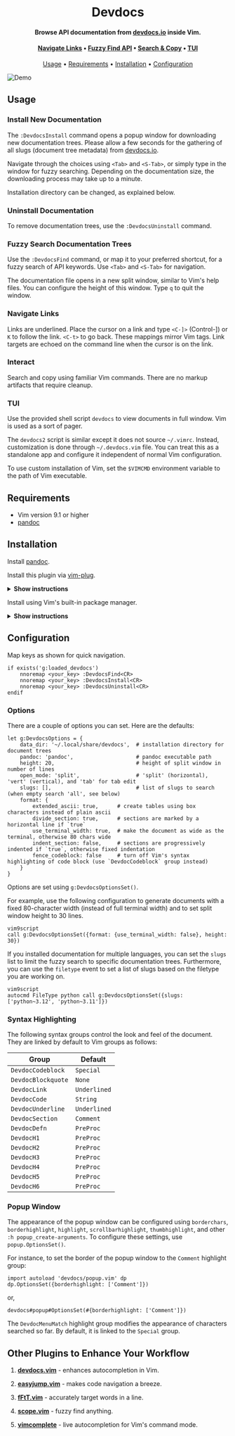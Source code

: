 
<h1 align="center"> Devdocs </h1>

<h4 align="center"> Browse API documentation from <a href="https://devdocs.io">devdocs.io</a> inside Vim.</h4>

<h4 align="center">
  <a href="#navigate-links">Navigate Links</a> •
  <a href="#fuzzy-search-documentation-trees">Fuzzy Find API</a> •
  <a href="#interact">Search & Copy</a> •
  <a href="#tui">TUI</a>
</h4>

<p align="center">
  <a href="#usage">Usage</a> •
  <a href="#requirements">Requirements</a> •
  <a href="#installation">Installation</a> •
  <a href="#configuration">Configuration</a>
</p>

![Demo](img/demo.gif)


## Usage

### Install New Documentation

The `:DevdocsInstall` command opens a popup window for downloading new documentation trees. Please allow a few seconds for the gathering of all slugs (document tree metadata) from [devdocs.io](https://devdocs.io).

Navigate through the choices using `<Tab>` and `<S-Tab>`, or simply type in the window for fuzzy searching. Depending on the documentation size, the downloading process may take up to a minute.

Installation directory can be changed, as explained below.

### Uninstall Documentation

To remove documentation trees, use the `:DevdocsUninstall` command.

### Fuzzy Search Documentation Trees

Use the `:DevdocsFind` command, or map it to your preferred shortcut, for a
fuzzy search of API keywords. Use `<Tab>` and `<S-Tab>` for navigation.

The documentation file opens in a new split window, similar to Vim's help
files. You can configure the height of this window. Type `q` to quit the window.

### Navigate Links

Links are underlined. Place the cursor on a link and type `<C-]>` (Control-]) or `K` to follow the
link. `<C-t>` to go back. These mappings mirror Vim tags. Link targets are
echoed on the command line when the cursor is on the link.

### Interact

Search and copy using familiar Vim commands. There are no markup artifacts that require cleanup.

### TUI

Use the provided shell script `devdocs` to view documents in full window. Vim
is used as a sort of pager.

The `devdocs2` script is similar except it does not source `~/.vimrc`. Instead,
customization is done through `~/.devdocs.vim` file. You can treat this as a
standalone app and configure it independent of normal Vim configuration.

To use custom installation of Vim, set the `$VIMCMD` environment variable to
the path of Vim executable.

## Requirements

- Vim version 9.1 or higher
- [pandoc](https://pandoc.org/)

## Installation

Install [pandoc](https://pandoc.org/installing.html).

Install this plugin via [vim-plug](https://github.com/junegunn/vim-plug).

<details><summary><b>Show instructions</b></summary>
<br>
  
Using vim9 script:

```vim
vim9script
plug#begin()
Plug 'girishji/devdocs.vim'
plug#end()
```

Using legacy script:

```vim
call plug#begin()
Plug 'girishji/devdocs.vim'
call plug#end()
```

</details>

Install using Vim's built-in package manager.

<details><summary><b>Show instructions</b></summary>
<br>
  
```bash
$ mkdir -p $HOME/.vim/pack/downloads/opt
$ cd $HOME/.vim/pack/downloads/opt
$ git clone https://github.com/girishji/devdocs.vim.git
```

Add the following line to your $HOME/.vimrc file.

```vim
packadd devdocs.vim
```

Note: If you are going to use `devdocs2` script only, you can clone this
repository anywhere. The script does not use Vim's plugin system.

</details>

## Configuration

Map keys as shown for quick navigation.

```vim
if exists('g:loaded_devdocs')
    nnoremap <your_key> :DevdocsFind<CR>
    nnoremap <your_key> :DevdocsInstall<CR>
    nnoremap <your_key> :DevdocsUninstall<CR>
endif
```

### Options

There are a couple of options you can set. Here are the defaults:

```vim
let g:DevdocsOptions = {
    data_dir: '~/.local/share/devdocs',  # installation directory for document trees
    pandoc: 'pandoc',                    # pandoc executable path
    height: 20,                          # height of split window in number of lines
    open_mode: 'split',                  # 'split' (horizontal), 'vert' (vertical), and 'tab' for tab edit
    slugs: [],                           # list of slugs to search (when empty search 'all', see below)
    format: {
        extended_ascii: true,      # create tables using box characters instead of plain ascii
        divide_section: true,      # sections are marked by a horizontal line if `true`
        use_terminal_width: true,  # make the document as wide as the terminal, otherwise 80 chars wide
        indent_section: false,     # sections are progressively indented if `true`, otherwise fixed indentation
        fence_codeblock: false     # turn off Vim's syntax highlighting of code block (use `DevdocCodeblock` group instead)
    }
}
```

Options are set using `g:DevdocsOptionsSet()`.

For example, use the following configuration to generate documents with a fixed
80-character width (instead of full terminal width) and to set split window height to
30 lines.

```vim
vim9script
call g:DevdocsOptionsSet({format: {use_terminal_width: false}, height: 30})
```

If you installed documentation for multiple languages, you can set the `slugs`
list to limit the fuzzy search to specific documentation trees. Furthermore,
you can use the `filetype` event to set a list of slugs based on the filetype
you are working on.

```vim
vim9script
autocmd FileType python call g:DevdocsOptionsSet({slugs: ['python~3.12', 'python~3.11']})
```

### Syntax Highlighting

The following syntax groups control the look and feel of the document. They are
linked by default to Vim groups as follows:

Group|Default
------|----
`DevdocCodeblock`|`Special`
`DevdocBlockquote`|`None`
`DevdocLink`|`Underlined`
`DevdocCode`|`String`
`DevdocUnderline`|`Underlined`
`DevdocSection`|`Comment`
`DevdocDefn`|`PreProc`
`DevdocH1`|`PreProc`
`DevdocH2`|`PreProc`
`DevdocH3`|`PreProc`
`DevdocH4`|`PreProc`
`DevdocH5`|`PreProc`
`DevdocH6`|`PreProc`

### Popup Window

The appearance of the popup window can be configured using `borderchars`,
`borderhighlight`, `highlight`, `scrollbarhighlight`, `thumbhighlight`, and
other `:h popup_create-arguments`. To configure these settings, use
`popup.OptionsSet()`.

For instance, to set the border of the popup window to the `Comment` highlight
group:

```vim
import autoload 'devdocs/popup.vim' dp
dp.OptionsSet({borderhighlight: ['Comment']})
```

or,

```
devdocs#popup#OptionsSet(#{borderhighlight: ['Comment']})
```

The `DevdocMenuMatch` highlight group modifies the appearance of characters
searched so far. By default, it is linked to the `Special` group.

## Other Plugins to Enhance Your Workflow

1. [**devdocs.vim**](https://github.com/girishji/vimcomplete) - enhances autocompletion in Vim.

2. [**easyjump.vim**](https://github.com/girishji/easyjump.vim) - makes code navigation a breeze.

3. [**fFtT.vim**](https://github.com/girishji/fFtT.vim) - accurately target words in a line.

4. [**scope.vim**](https://github.com/girishji/scope.vim) - fuzzy find anything.

5. [**vimcomplete**](https://github.com/girishji/autosuggest.vim) - live autocompletion for Vim's command mode.
